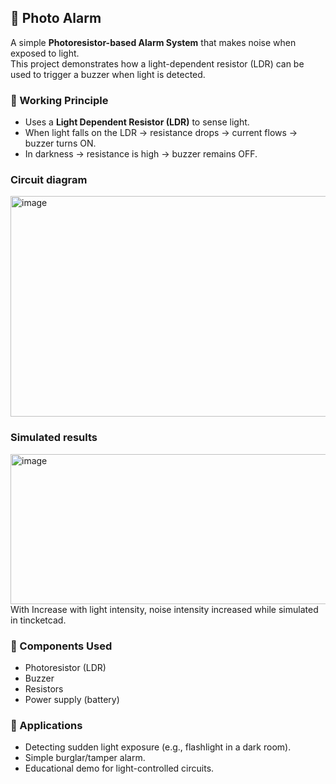 ## 📸 Photo Alarm

A simple **Photoresistor-based Alarm System** that makes noise when exposed to light.  
This project demonstrates how a light-dependent resistor (LDR) can be used to trigger a buzzer when light is detected.

### 🔹 Working Principle
- Uses a **Light Dependent Resistor (LDR)** to sense light.  
- When light falls on the LDR → resistance drops → current flows → buzzer turns ON.  
- In darkness → resistance is high → buzzer remains OFF.

### Circuit diagram
<img width="555" height="353" alt="image" src="https://github.com/user-attachments/assets/4ecc5187-85d9-4f4d-9cf1-00ac4ed44d01" />

### Simulated results
<img width="599" height="240" alt="image" src="https://github.com/user-attachments/assets/28ebd580-873d-40fd-b4eb-2b6cc70a1403" />
With Increase with light intensity, noise intensity increased while simulated in tincketcad.

### 🔹 Components Used
- Photoresistor (LDR)  
- Buzzer  
- Resistors  
- Power supply (battery)  

### 🔹 Applications
- Detecting sudden light exposure (e.g., flashlight in a dark room).  
- Simple burglar/tamper alarm.  
- Educational demo for light-controlled circuits.  





